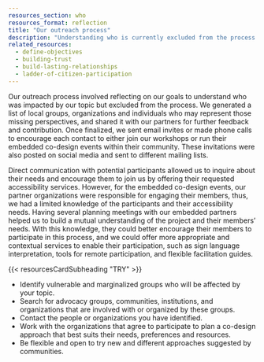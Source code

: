 ```yaml
---
resources_section: who
resources_format: reflection
title: "Our outreach process"
description: "Understanding who is currently excluded from the process helps to develop new ways of engagement."
related_resources:
  - define-objectives
  - building-trust
  - build-lasting-relationships
  - ladder-of-citizen-participation
---
```


Our outreach process involved reflecting on our goals to understand who was impacted by our topic but excluded from the process. We generated a list of local groups, organizations and individuals who may represent those missing perspectives, and shared it with our partners for further feedback and contribution. Once finalized, we sent email invites or made phone calls to encourage each contact to either join our workshops or run their embedded co-design events within their community. These invitations were also posted on social media and sent to different mailing lists. 


Direct communication with potential participants allowed us to inquire about their needs and encourage them to join us by offering their requested accessibility services. However, for the embedded co-design events, our partner organizations were responsible for engaging their members, thus, we had a limited knowledge of the participants and their accessibility needs. Having several planning meetings with our embedded partners helped us to build a mutual understanding of the project and their members’ needs. With this knowledge, they could better encourage their members to participate in this process, and we could offer more appropriate and contextual services to enable their participation, such as sign language interpretation, tools for remote participation, and flexible facilitation guides.

{{< resourcesCardSubheading "TRY" >}}

- Identify vulnerable and marginalized groups who will be affected by your topic. 
- Search for advocacy groups, communities, institutions, and organizations that are involved with or organized by these groups.
- Contact the people or organizations you have identified.
- Work with the organizations that agree to participate to plan a co-design approach that best suits their needs, preferences and resources. 
- Be flexible and open to try new and different approaches suggested by communities.
